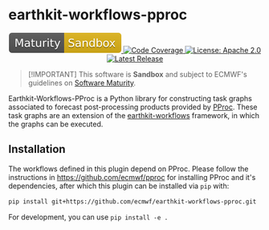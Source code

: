 # earthkit-workflows-pproc

<p align="center">
  <a href="https://github.com/ecmwf/codex/raw/refs/heads/main/Project%20Maturity">
    <img src="https://github.com/ecmwf/codex/raw/refs/heads/main/Project%20Maturity/sandbox_badge.svg" alt="Static Badge">
  </a>

<a href="https://codecov.io/gh/ecmwf/earthkit-workflows-pproc">
    <img src="https://codecov.io/gh/ecmwf/earthkit-workflows-pproc/branch/develop/graph/badge.svg" alt="Code Coverage">
  </a>

<a href="https://opensource.org/licenses/apache-2-0">
    <img src="https://img.shields.io/badge/License-Apache%202.0-blue.svg" alt="License: Apache 2.0">
  </a>

<a href="https://github.com/ecmwf/earthkit-workflows-pproc/releases">
    <img src="https://img.shields.io/github/v/release/ecmwf/earthkit-workflows-pproc?color=blue&label=Release&style=flat-square" alt="Latest Release">
  </a>
</p>

> \[!IMPORTANT\]
> This software is **Sandbox** and subject to ECMWF's guidelines on [Software Maturity](https://github.com/ecmwf/codex/raw/refs/heads/main/Project%20Maturity).

Earthkit-Workflows-PProc is a Python library for constructing task graphs associated to forecast post-processing products provided by [PProc](https://github.com/ecmwf/pproc). These task graphs are an extension of the [earthkit-workflows](https://github.com/ecmwf/earthkit-workflows) framework, in which the graphs can be executed.

## Installation

The workflows defined in this plugin depend on PProc. Please follow the instructions in https://github.com/ecmwf/pproc for installing PProc and it's dependencies, after which this plugin can be installed via `pip` with:

```bash
pip install git+https://github.com/ecmwf/earthkit-workflows-pproc.git
```

For development, you can use `pip install -e .` 
